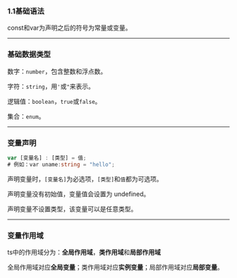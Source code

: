 ### 1.1基础语法

const和var为声明之后的符号为常量或变量。

***

### 基础数据类型

数字：`number`，包含整数和浮点数。

字符：`string`，用`'`或`"`来表示。

逻辑值：`boolean`，`true`或`false`。

集合：`enum`。

***

### 变量声明

```typescript
var [变量名] : [类型] = 值;
# 例如：var uname:string = "hello";
```

声明变量时，`[变量名]`为必选项，`[类型]`和`值`都为可选项。

声明变量没有初始值，变量值会设置为 undefined。

声明变量不设置类型，该变量可以是任意类型。

***

### 变量作用域

ts中的作用域分为：**全局作用域**，**类作用域**和**局部作用域**

全局作用域对应**全局变量**；类作用域对应**实例变量**；局部作用域对应**局部变量**。
